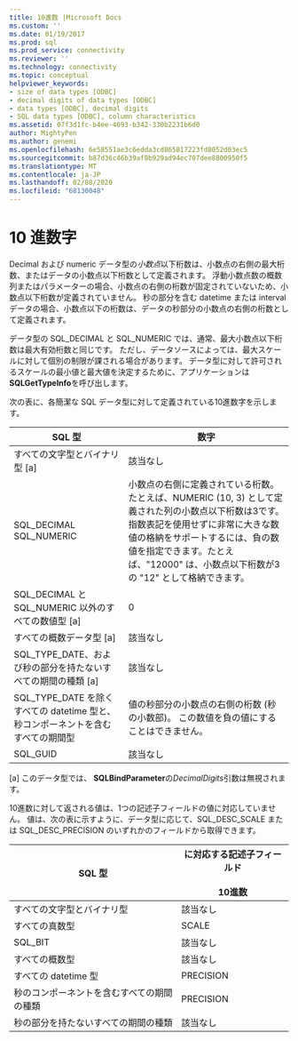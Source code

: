```yaml
---
title: 10進数 |Microsoft Docs
ms.custom: ''
ms.date: 01/19/2017
ms.prod: sql
ms.prod_service: connectivity
ms.reviewer: ''
ms.technology: connectivity
ms.topic: conceptual
helpviewer_keywords:
- size of data types [ODBC]
- decimal digits of data types [ODBC]
- data types [ODBC], decimal digits
- SQL data types [ODBC], column characteristics
ms.assetid: 07f3d1fc-b4ee-4693-b342-330b2231b6d0
author: MightyPen
ms.author: genemi
ms.openlocfilehash: 6e58551ae3c6edda3cd865817223fd8052d03ec5
ms.sourcegitcommit: b87d36c46b39af8b929ad94ec707dee8800950f5
ms.translationtype: MT
ms.contentlocale: ja-JP
ms.lasthandoff: 02/08/2020
ms.locfileid: "68130048"
---
```

# <a name="decimal-digits"></a>10 進数字
Decimal および numeric データ型の*小数点*以下桁数は、小数点の右側の最大桁数、またはデータの小数点以下桁数として定義されます。 浮動小数点数の概数列またはパラメーターの場合、小数点の右側の桁数が固定されていないため、小数点以下桁数が定義されていません。 秒の部分を含む datetime または interval データの場合、小数点以下の桁数は、データの秒部分の小数点の右側の桁数として定義されます。  
  
 データ型の SQL_DECIMAL と SQL_NUMERIC では、通常、最大小数点以下桁数は最大有効桁数と同じです。 ただし、データソースによっては、最大スケールに対して個別の制限が課される場合があります。 データ型に対して許可されるスケールの最小値と最大値を決定するために、アプリケーションは**SQLGetTypeInfo**を呼び出します。  
  
 次の表に、各簡潔な SQL データ型に対して定義されている10進数字を示します。  
  
|SQL 型|数字|  
|--------------|--------------------|  
|すべての文字型とバイナリ型 [a]|該当なし|  
|SQL_DECIMAL<br />SQL_NUMERIC|小数点の右側に定義されている桁数。 たとえば、NUMERIC (10, 3) として定義された列の小数点以下桁数は3です。 指数表記を使用せずに非常に大きな数値の格納をサポートするには、負の数値を指定できます。たとえば、"12000" は、小数点以下桁数が3の "12" として格納できます。|  
|SQL_DECIMAL と SQL_NUMERIC 以外のすべての数値型 [a]|0|  
|すべての概数データ型 [a]|該当なし|  
|SQL_TYPE_DATE、および秒の部分を持たないすべての期間の種類 [a]|該当なし|  
|SQL_TYPE_DATE を除くすべての datetime 型と、秒コンポーネントを含むすべての期間型|値の秒部分の小数点の右側の桁数 (秒の小数部)。 この数値を負の値にすることはできません。|  
|SQL_GUID|該当なし|  
  
 [a] このデータ型では、 **SQLBindParameter**の*DecimalDigits*引数は無視されます。  
  
 10進数に対して返される値は、1つの記述子フィールドの値に対応していません。 値は、次の表に示すように、データ型に応じて、SQL_DESC_SCALE または SQL_DESC_PRECISION のいずれかのフィールドから取得できます。  
  
|SQL 型|に対応する記述子フィールド<br /><br /> 10進数|  
|--------------|----------------------------------------------------------|  
|すべての文字型とバイナリ型|該当なし|  
|すべての真数型|SCALE|  
|SQL_BIT|該当なし|  
|すべての概数型|該当なし|  
|すべての datetime 型|PRECISION|  
|秒のコンポーネントを含むすべての期間の種類|PRECISION|  
|秒の部分を持たないすべての期間の種類|該当なし|
